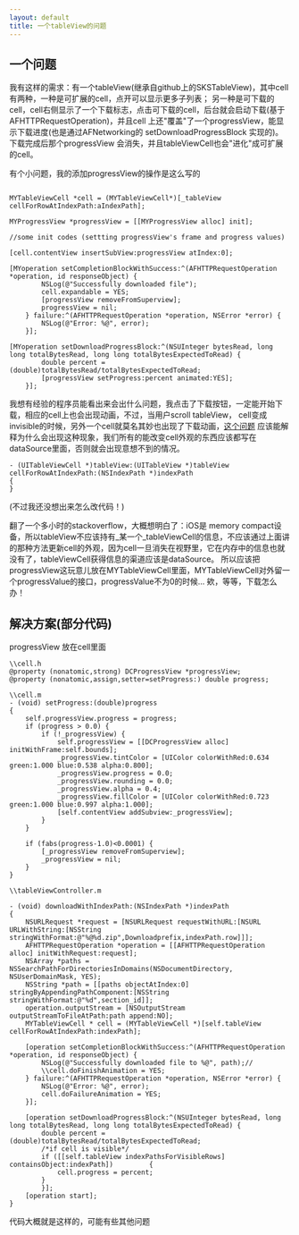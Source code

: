 ```yaml
---
layout: default
title: 一个tableView的问题
---
```


## 一个问题

我有这样的需求：有一个tableView(继承自github上的SKSTableView)，其中cell有两种，一种是可扩展的cell，点开可以显示更多子列表；
另一种是可下载的cell，cell右侧显示了一个下载标志，点击可下载的cell，后台就会启动下载(基于AFHTTPRequestOperation)，并且cell
上还"覆盖"了一个progressView，能显示下载进度(也是通过AFNetworking的 setDownloadProgressBlock 实现的)。下载完成后那个progressView
会消失，并且tableViewCell也会"进化"成可扩展的cell。

有个小问题，我的添加progressView的操作是这么写的

```objc

MYTableViewCell *cell = (MYTableViewCell*)[_tableView cellForRowAtIndexPath:aIndexPath];

MYProgressView *progressView = [[MYProgressView alloc] init];

//some init codes (settting progressView's frame and progress values)

[cell.contentView insertSubView:progressView atIndex:0];

[MYoperation setCompletionBlockWithSuccess:^(AFHTTPRequestOperation *operation, id responseObject) {
        NSLog(@"Successfully downloaded file");
        cell.expandable = YES;
        [progressView removeFromSuperview];
        progressView = nil;
    } failure:^(AFHTTPRequestOperation *operation, NSError *error) {
        NSLog(@"Error: %@", error);
    }];

[MYoperation setDownloadProgressBlock:^(NSUInteger bytesRead, long long totalBytesRead, long long totalBytesExpectedToRead) {
        double percent = (double)totalBytesRead/totalBytesExpectedToRead;
        [progressView setProgress:percent animated:YES];
    }];

```
我想有经验的程序员能看出来会出什么问题，我点击了下载按钮，一定能开始下载，相应的cell上也会出现动画，不过，当用户scroll tableView，
cell变成invisible的时候，另外一个cell就莫名其妙也出现了下载动画，[这个问题](http://stackoverflow.com/questions/26216597/ios-uitableview-cell-changes-selection-state-when-scrolling)
应该能解释为什么会出现这种现象，我们所有的能改变cell外观的东西应该都写在dataSource里面，否则就会出现意想不到的情况。

```objc
- (UITableViewCell *)tableView:(UITableView *)tableView cellForRowAtIndexPath:(NSIndexPath *)indexPath
{
}
```

(不过我还没想出来怎么改代码！)

翻了一个多小时的stackoverflow，大概想明白了：iOS是 memory compact设备，所以tableView不应该持有_某一个_tableViewCell的信息，不应该通过上面讲的那种方法更新cell的外观，因为cell一旦消失在视野里，它在内存中的信息也就没有了，tableViewCell获得信息的渠道应该是dataSource。
所以应该把progressView这玩意儿放在MYTableViewCell里面，MYTableViewCell对外留一个progressValue的接口，progressValue不为0的时候...
欸，等等，下载怎么办！

## 解决方案(部分代码)

progressView 放在cell里面

```objc
\\cell.h
@property (nonatomic,strong) DCProgressView *progressView;
@property (nonatomic,assign,setter=setProgress:) double progress;
```

```
\\cell.m
- (void) setProgress:(double)progress
{
    self.progressView.progress = progress;
    if (progress > 0.0) {
        if (!_progressView) {
            self.progressView = [[DCProgressView alloc] initWithFrame:self.bounds];
            _progressView.tintColor = [UIColor colorWithRed:0.634 green:1.000 blue:0.538 alpha:0.800];
            _progressView.progress = 0.0;
            _progressView.rounding = 0.0;
            _progressView.alpha = 0.4;
            _progressView.fillColor = [UIColor colorWithRed:0.723 green:1.000 blue:0.997 alpha:1.000];
            [self.contentView addSubview:_progressView];
        }
    }
    
    if (fabs(progress-1.0)<0.0001) {
        [_progressView removeFromSuperview];
        _progressView = nil;
    }
}
```

```objc
\\tableViewController.m

- (void) downloadWithIndexPath:(NSIndexPath *)indexPath
{
    NSURLRequest *request = [NSURLRequest requestWithURL:[NSURL URLWithString:[NSString stringWithFormat:@"%@%d.zip",Downloadprefix,indexPath.row]]];
    AFHTTPRequestOperation *operation = [[AFHTTPRequestOperation alloc] initWithRequest:request];
    NSArray *paths = NSSearchPathForDirectoriesInDomains(NSDocumentDirectory, NSUserDomainMask, YES);
    NSString *path = [[paths objectAtIndex:0] stringByAppendingPathComponent:[NSString stringWithFormat:@"%d",section_id]];
    operation.outputStream = [NSOutputStream outputStreamToFileAtPath:path append:NO];
    MYTableViewCell * cell = (MYTableViewCell *)[self.tableView cellForRowAtIndexPath:indexPath];
    
    [operation setCompletionBlockWithSuccess:^(AFHTTPRequestOperation *operation, id responseObject) {
        NSLog(@"Successfully downloaded file to %@", path);//
        \\cell.doFinishAnimation = YES;
    } failure:^(AFHTTPRequestOperation *operation, NSError *error) {
        NSLog(@"Error: %@", error);
        cell.doFailureAnimation = YES;
    }];
    
    [operation setDownloadProgressBlock:^(NSUInteger bytesRead, long long totalBytesRead, long long totalBytesExpectedToRead) {
        double percent = (double)totalBytesRead/totalBytesExpectedToRead;
        /*if cell is visible*/
        if ([[self.tableView indexPathsForVisibleRows] containsObject:indexPath])         {
            cell.progress = percent;
        }
        }];
    [operation start];
}
```

代码大概就是这样的，可能有些其他问题
